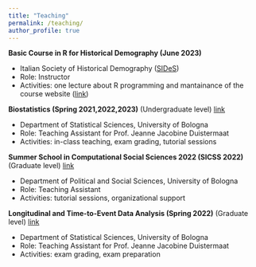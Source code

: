 ```yaml
---
title: "Teaching"
permalink: /teaching/
author_profile: true
---
```


**Basic Course in R for Historical Demography (June 2023)** 
   * Italian Society of Historical Demography ([SIDeS](https://demostorica.it/en/society/))
   * Role: Instructor
   * Activities: one lecture about R programming and mantainance of the course website ([link](https://github.com/romenti/RHistDemo/tree/main))

**Biostatistics (Spring 2021,2022,2023)** (Undergraduate level) [link](https://www.unibo.it/en/teaching/course-unit-catalogue/course-unit/2022/403290)
   * Department of Statistical Sciences, University of Bologna
   * Role: Teaching Assistant for Prof. Jeanne Jacobine Duistermaat  
   * Activities: in-class teaching, exam grading, tutorial sessions     
   
   
**Summer School in Computational Social Sciences 2022 (SICSS 2022)**  (Graduate level) [link](https://sicss.io/2022/bologna/people)
   * Department of Political and Social Sciences, University of Bologna 
   * Role: Teaching Assistant 
   * Activities: tutorial sessions, organizational support
  
**Longitudinal and Time-to-Event Data Analysis (Spring 2022)** (Graduate level) [link](https://www.unibo.it/en/teaching/course-unit-catalogue/course-unit/2021/466896)
   * Department of Statistical Sciences, University of Bologna
   * Role: Teaching Assistant for Prof. Jeanne Jacobine Duistermaat  
   * Activities: exam grading, exam preparation   
